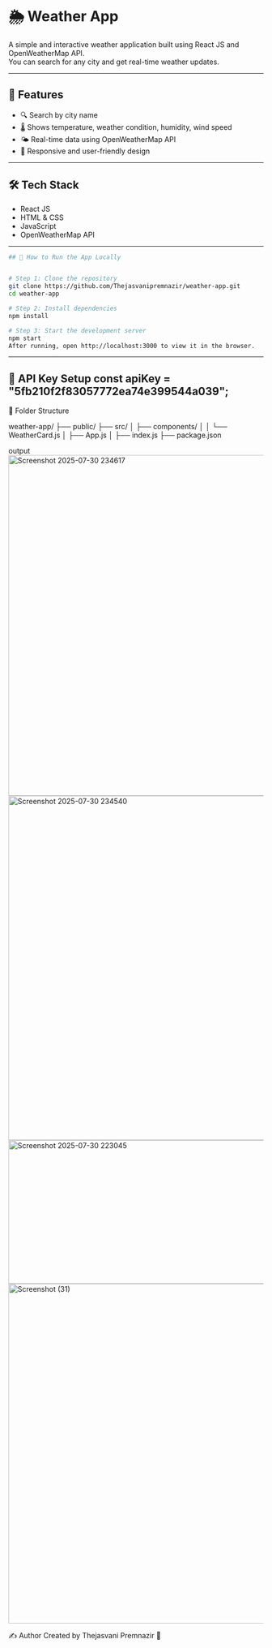 # 🌦️ Weather App

A simple and interactive weather application built using React JS and OpenWeatherMap API.  
You can search for any city and get real-time weather updates.

---

## 📌 Features

- 🔍 Search by city name
- 🌡️ Shows temperature, weather condition, humidity, wind speed
- 🌤️ Real-time data using OpenWeatherMap API
- 📱 Responsive and user-friendly design

---

## 🛠️ Tech Stack

- React JS
- HTML & CSS
- JavaScript
- OpenWeatherMap API

---
```bash
## 🧪 How to Run the App Locally


# Step 1: Clone the repository
git clone https://github.com/Thejasvanipremnazir/weather-app.git
cd weather-app

# Step 2: Install dependencies
npm install

# Step 3: Start the development server
npm start
After running, open http://localhost:3000 to view it in the browser.
```
---
🔑 API Key Setup
const apiKey = "5fb210f2f83057772ea74e399544a039";
---

📁 Folder Structure

weather-app/
├── public/
├── src/
│   ├── components/
│   │   └── WeatherCard.js
│   ├── App.js
│   ├── index.js
├── package.json

output
<img width="1365" height="672" alt="Screenshot 2025-07-30 234617" src="https://github.com/user-attachments/assets/dd03864d-d6fa-4c23-a078-7f2bca2074ca" />
<img width="1365" height="679" alt="Screenshot 2025-07-30 234540" src="https://github.com/user-attachments/assets/16742fb1-ca63-4a8d-9b30-5d6d39b8a41c" />
<img width="631" height="283" alt="Screenshot 2025-07-30 223045" src="https://github.com/user-attachments/assets/7faeedc3-2701-4282-ab7b-a15b1a2ede2d" />
<img width="1366" height="670" alt="Screenshot (31)" src="https://github.com/user-attachments/assets/8ea96fa2-ac84-4494-bc3a-bb30fcf74368" />


✍️ Author
Created by Thejasvani Premnazir 💙



